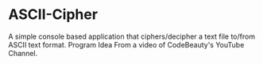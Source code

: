 # ASCII-Cipher
A simple console based application that ciphers/decipher a text file to/from ASCII text format. 
Program Idea From a video of CodeBeauty's YouTube Channel.

